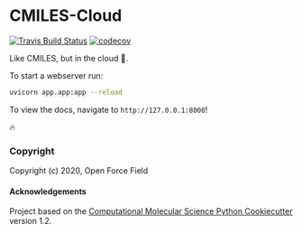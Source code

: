 CMILES-Cloud
==============================
[//]: # (Badges)
[![Travis Build Status](https://travis-ci.com/REPLACE_WITH_OWNER_ACCOUNT/CMILES-Cloud.svg?branch=master)](https://travis-ci.com/REPLACE_WITH_OWNER_ACCOUNT/CMILES-Cloud)
[![codecov](https://codecov.io/gh/REPLACE_WITH_OWNER_ACCOUNT/CMILES-Cloud/branch/master/graph/badge.svg)](https://codecov.io/gh/REPLACE_WITH_OWNER_ACCOUNT/CMILES-Cloud/branch/master)

Like CMILES, but in the cloud :rocket:.

To start a webserver run:
```bash
uvicorn app.app:app --reload
```

To view the docs, navigate to `http://127.0.0.1:8000`!

:fire:

### Copyright

Copyright (c) 2020, Open Force Field


#### Acknowledgements
 
Project based on the 
[Computational Molecular Science Python Cookiecutter](https://github.com/molssi/cookiecutter-cms) version 1.2.
